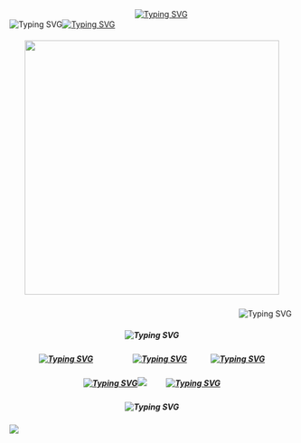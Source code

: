 　 　　　 　　　　　　　　 　　　[![Typing SVG](https://readme-typing-svg.herokuapp.com?font=Sour+Gummy&size=15&duration=3000&pause=2000&color=F7738E&repeat=false&width=250&height=20&lines=living+in+a+dream+when+im+with+you%2C)](https://open.spotify.com/album/2BVQCnH3Sj7lcBGAP9wPh1) 　　 　  　 　 　  　 ![Typing SVG](https://readme-typing-svg.herokuapp.com?font=Sour+Gummy&size=15&duration=1&pause=2000&color=955262&repeat=false&width=15&height=25&lines=%40)[![Typing SVG](https://readme-typing-svg.herokuapp.com?font=Sour+Gummy&size=15&duration=1&pause=2000&color=FECBB2&repeat=false&width=100&height=25&lines=%E2%99%A1)](https://github.com/trody)
##### <p align="center"> <img src="https://i.ibb.co/KsTqmLf/New-Project-12.png" width="450" /> 
　　　　　　　　　　　　　　　　　　　　　　　　　　　　　![Typing SVG](https://readme-typing-svg.herokuapp.com?font=Sour+Gummy&size=15&duration=3000&pause=2000&color=F7738E&repeat=false&width=300&height=20&lines=i+dont+know+how+to+think+when+i+kiss+you%2C)
##### <p align="center"> ![Typing SVG](https://readme-typing-svg.herokuapp.com?font=Sour+Gummy&weight=600&duration=1&pause=2000&color=FFC5AC&repeat=false&width=1000&height=20&lines=%E2%94%88%E2%94%88%E2%94%88%E2%94%88%E2%94%88%E2%94%88%E2%94%88%E2%94%88%E2%94%88%E2%94%88%E2%94%88%E2%94%88%E2%94%88%E2%94%88%E2%94%88%E2%94%88%E2%94%88%E2%94%88%E2%94%88%E2%94%88%E2%94%88%E2%94%88%E2%94%88%E2%94%88%E2%94%88%E2%94%88%E2%94%88%E2%94%88%E2%94%88%E2%94%88%E2%94%88%E2%94%88%E2%94%88%E2%94%88%E2%94%88%E2%94%88%E2%94%88%E2%94%88%E2%94%88%E2%94%88%E2%94%88%E2%94%88%E2%94%88%E2%94%88%E2%94%88%E2%94%88%E2%94%88%E2%94%88%E2%94%88%E2%94%88%E2%94%88%E2%94%88%E2%94%88%E2%94%88)
##### <p align="center">[![Typing SVG](https://readme-typing-svg.herokuapp.com?font=Sour+Gummy&size=15&duration=300&pause=2000&color=F7738E&repeat=false&width=40&height=20&lines=links)](https://rentry.co/infact)　　　　　[![Typing SVG](https://readme-typing-svg.herokuapp.com?font=Sour+Gummy&size=15&duration=300&pause=2000&color=F7738E&repeat=false&width=55&height=20&lines=ata)](https://bouncinonmywood.atabook.org)　　　[![Typing SVG](https://readme-typing-svg.herokuapp.com?font=Sour+Gummy&size=15&duration=300&pause=2000&color=F7738E&repeat=false&width=55&height=20&lines=stamps)](https://rentry.co/dirtbike)

##### <p align="center"> [![Typing SVG](https://readme-typing-svg.herokuapp.com?font=Sour+Gummy&size=15&duration=1&pause=2000&color=FECBB1&repeat=false&width=216&height=25&lines=%EF%B8%B5%E2%80%BF%E0%AD%A8%E2%99%A1%E0%AD%A7%E2%80%BF%EF%B8%B5%E2%80%BF%EF%B8%B5%E2%80%BF%E0%AD%A8%E2%99%A1%E0%AD%A7%E2%80%BF%EF%B8%B5)](https://git.io/typing-svg)![](https://komarev.com/ghpvc/?username=onewheatmark&color=754351)　 　 [![Typing SVG](https://readme-typing-svg.herokuapp.com?font=Sour+Gummy&size=15&duration=1&pause=2000&color=FECBB1&repeat=false&width=216&height=25&lines=%EF%B8%B5%E2%80%BF%E0%AD%A8%E2%99%A1%E0%AD%A7%E2%80%BF%EF%B8%B5%E2%80%BF%EF%B8%B5%E2%80%BF%E0%AD%A8%E2%99%A1%E0%AD%A7%E2%80%BF%EF%B8%B5)](https://git.io/typing-svg)
##### <p align="center"> ![Typing SVG](https://readme-typing-svg.herokuapp.com?font=Sour+Gummy&weight=600&duration=1&pause=2000&color=FFC5AC&repeat=false&width=1000&height=20&lines=%E2%94%88%E2%94%88%E2%94%88%E2%94%88%E2%94%88%E2%94%88%E2%94%88%E2%94%88%E2%94%88%E2%94%88%E2%94%88%E2%94%88%E2%94%88%E2%94%88%E2%94%88%E2%94%88%E2%94%88%E2%94%88%E2%94%88%E2%94%88%E2%94%88%E2%94%88%E2%94%88%E2%94%88%E2%94%88%E2%94%88%E2%94%88%E2%94%88%E2%94%88%E2%94%88%E2%94%88%E2%94%88%E2%94%88%E2%94%88%E2%94%88%E2%94%88%E2%94%88%E2%94%88%E2%94%88%E2%94%88%E2%94%88%E2%94%88%E2%94%88%E2%94%88%E2%94%88%E2%94%88%E2%94%88%E2%94%88%E2%94%88%E2%94%88%E2%94%88%E2%94%88%E2%94%88%E2%94%88)

![](https://i.ibb.co/sRKdj2N/oh-my-lord.gif)


